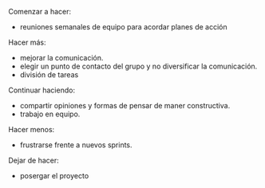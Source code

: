 Comenzar a hacer: 
 - reuniones semanales de equipo para acordar planes de acción

Hacer más: 
 - mejorar la comunicación.
 - elegir un punto de contacto del grupo y no diversificar la comunicación. 
 - división de tareas

Continuar haciendo:
 - compartir opiniones y formas de pensar de maner constructiva. 
 - trabajo en equipo.

Hacer menos: 
 - frustrarse frente a nuevos sprints.

Dejar de hacer:
 - posergar el proyecto
